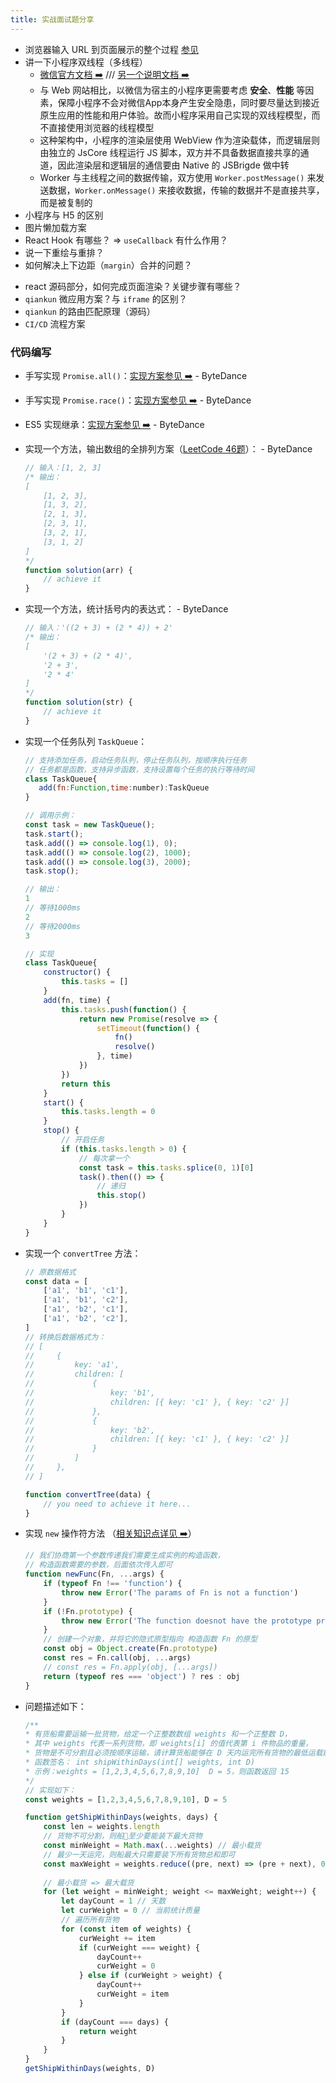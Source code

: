 ```yaml
---
title: 实战面试题分享
---
```


<!-- bytedance first-interview -->

- 浏览器输入 URL 到页面展示的整个过程 [参见](/interview/summary/index.html#_2-%E6%B5%8F%E8%A7%88%E5%99%A8%E8%BE%93%E5%85%A5url%E5%8F%91%E7%94%9F%E4%BA%86%E4%BB%80%E4%B9%88%EF%BC%9F)
- 讲一下小程序双线程（多线程）
    - [微信官方文档 ➡️](https://developers.weixin.qq.com/miniprogram/dev/framework/workers.html) /// [另一个说明文档 ➡️](https://qunarcorp.github.io/anu/documents/two-threaded.html)
    - 与 Web 网站相比，以微信为宿主的小程序更需要考虑 **安全**、**性能** 等因素，保障小程序不会对微信App本身产生安全隐患，同时要尽量达到接近原生应用的性能和用户体验。故而小程序采用自己实现的双线程模型，而不直接使用浏览器的线程模型
    - 这种架构中，小程序的渲染层使用 WebView 作为渲染载体，而逻辑层则由独立的 JsCore 线程运行 JS 脚本，双方并不具备数据直接共享的通道，因此渲染层和逻辑层的通信要由 Native 的 JSBrigde 做中转
    - Worker 与主线程之间的数据传输，双方使用 `Worker.postMessage()` 来发送数据，`Worker.onMessage()` 来接收数据，传输的数据并不是直接共享，而是被复制的
- 小程序与 H5 的区别
- 图片懒加载方案
- React Hook 有哪些？ => `useCallback` 有什么作用？
- 说一下重绘与重排？
- 如何解决上下边距（`margin`）合并的问题？

<!-- tencent first-interview -->

- react 源码部分，如何完成页面渲染？关键步骤有哪些？
- `qiankun` 微应用方案？与 `iframe` 的区别？
- `qiankun` 的路由匹配原理（源码）
- `CI/CD` 流程方案

### 代码编写

- 手写实现 `Promise.all()`：[实现方案参见 ➡️](/knowledge/study/promise) - ByteDance
- 手写实现 `Promise.race()`：[实现方案参见 ➡️](/knowledge/study/promise) - ByteDance
- ES5 实现继承：[实现方案参见 ➡️](/interview/summary/basis.html#原型链的应用) - ByteDance
- 实现一个方法，输出数组的全排列方案（[LeetCode 46题](https://leetcode.cn/problems/permutations/)）： - ByteDance

    ```js
    // 输入：[1, 2, 3]
    /* 输出：
    [
        [1, 2, 3],
        [1, 3, 2],
        [2, 1, 3],
        [2, 3, 1],
        [3, 2, 1],
        [3, 1, 2]
    ]
    */
    function solution(arr) {
        // achieve it
    }
    ```

- 实现一个方法，统计括号内的表达式： - ByteDance

    ```js
    // 输入：'((2 + 3) + (2 * 4)) + 2'
    /* 输出：
    [
        '(2 + 3) + (2 * 4)',
        '2 + 3',
        '2 * 4'
    ]
    */
    function solution(str) {
        // achieve it
    }
    ```

- 实现一个任务队列 `TaskQueue`：

    ```js
    // 支持添加任务，启动任务队列，停止任务队列，按顺序执行任务
    // 任务都是函数，支持异步函数，支持设置每个任务的执行等待时间
    class TaskQueue{
       add(fn:Function,time:number):TaskQueue
    }

    // 调用示例：
    const task = new TaskQueue();
    task.start();
    task.add(() => console.log(1), 0);
    task.add(() => console.log(2), 1000);
    task.add(() => console.log(3), 2000);
    task.stop();

    // 输出：
    1
    // 等待1000ms
    2
    // 等待2000ms
    3

    // 实现
    class TaskQueue{
        constructor() {
            this.tasks = []
        }
        add(fn, time) {
            this.tasks.push(function() {
                return new Promise(resolve => {
                    setTimeout(function() {
                        fn()
                        resolve()
                    }, time)
                })
            })
            return this
        }
        start() {
            this.tasks.length = 0
        }
        stop() {
            // 开启任务
            if (this.tasks.length > 0) {
                // 每次拿一个
                const task = this.tasks.splice(0, 1)[0]
                task().then(() => {
                    // 递归
                    this.stop()
                })
            }
        }
    }
    ```

- 实现一个 `convertTree` 方法：

    ```js
    // 原数据格式
    const data = [
        ['a1', 'b1', 'c1'],
        ['a1', 'b1', 'c2'],
        ['a1', 'b2', 'c1'],
        ['a1', 'b2', 'c2'],
    ]
    // 转换后数据格式为：
    // [
    //     {
    //         key: 'a1',
    //         children: [
    //             {
    //                 key: 'b1',
    //                 children: [{ key: 'c1' }, { key: 'c2' }]
    //             },
    //             {
    //                 key: 'b2',
    //                 children: [{ key: 'c1' }, { key: 'c2' }]
    //             }
    //         ]
    //     },
    // ]

    function convertTree(data) {
        // you need to achieve it here...
    }
    ```

- 实现 `new` 操作符方法 （[相关知识点详见 ➡️](/interview/summary/basis.html#原型)）

    ```js
    // 我们协商第一个参数传递我们需要生成实例的构造函数，
    // 构造函数需要的参数，后面依次传入即可
    function newFunc(Fn, ...args) {
        if (typeof Fn !== 'function') {
            throw new Error('The params of Fn is not a function')
        }
        if (!Fn.prototype) {
            throw new Error('The function doesnot have the prototype property')
        }
        // 创建一个对象，并将它的隐式原型指向 构造函数 Fn 的原型
        const obj = Object.create(Fn.prototype)
        const res = Fn.call(obj, ...args)
        // const res = Fn.apply(obj, [...args])
        return (typeof res === 'object') ? res : obj
    }
    ```

- 问题描述如下：

    ```js
    /**
    * 有货船需要运输一批货物，给定一个正整数数组 weights 和一个正整数 D，
    * 其中 weights 代表一系列货物，即 weights[i] 的值代表第 i 件物品的重量，
    * 货物是不可分割且必须按顺序运输，请计算货船能够在 D 天内运完所有货物的最低运载能力
    * 函数签名： int shipWithinDays(int[] weights, int D) 
    * 示例：weights = [1,2,3,4,5,6,7,8,9,10]  D = 5，则函数返回 15
    */
    // 实现如下：
    const weights = [1,2,3,4,5,6,7,8,9,10], D = 5

    function getShipWithinDays(weights, days) {
        const len = weights.length
        // 货物不可分割，则船🚢至少要能装下最大货物
        const minWeight = Math.max(...weights) // 最小载货
        // 最少一天运完，则船最大只需要装下所有货物总和即可
        const maxWeight = weights.reduce((pre, next) => (pre + next), 0) // 最大载货
        
        // 最小载货 => 最大载货
        for (let weight = minWeight; weight <= maxWeight; weight++) {
            let dayCount = 1 // 天数
            let curWeight = 0 // 当前统计质量
            // 遍历所有货物
            for (const item of weights) {
                curWeight += item
                if (curWeight === weight) {
                    dayCount++
                    curWeight = 0
                } else if (curWeight > weight) {
                    dayCount++
                    curWeight = item
                }
            }
            if (dayCount === days) {
                return weight
            }
        }
    }
    getShipWithinDays(weights, D)
    ```